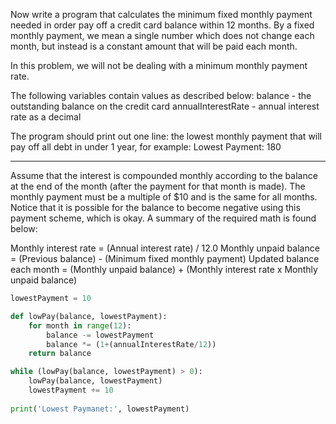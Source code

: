 Now write a program that calculates the minimum fixed monthly payment needed in order pay off a credit card balance within 12 months. By a fixed monthly payment, we mean a single number which does not change each month, but instead is a constant amount that will be paid each month.

In this problem, we will not be dealing with a minimum monthly payment rate.

The following variables contain values as described below:
balance - the outstanding balance on the credit card
annualInterestRate - annual interest rate as a decimal

The program should print out one line: the lowest monthly payment that will pay off all debt in under 1 year, for example:
Lowest Payment: 180 

****

Assume that the interest is compounded monthly according to the balance at the end of the month (after the payment for that month is made). The monthly payment must be a multiple of $10 and is the same for all months. Notice that it is possible for the balance to become negative using this payment scheme, which is okay. A summary of the required math is found below:

Monthly interest rate = (Annual interest rate) / 12.0
Monthly unpaid balance = (Previous balance) - (Minimum fixed monthly payment)
Updated balance each month = (Monthly unpaid balance) + (Monthly interest rate x Monthly unpaid balance)

```python
lowestPayment = 10

def lowPay(balance, lowestPayment):
    for month in range(12):
        balance -= lowestPayment
        balance *= (1+(annualInterestRate/12))
    return balance

while (lowPay(balance, lowestPayment) > 0):
    lowPay(balance, lowestPayment)
    lowestPayment += 10
    
print('Lowest Paymanet:', lowestPayment)
```
